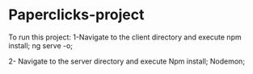﻿# Paperclicks-project
To run this project:
  1-Navigate to the client directory and execute 
    npm install;
    ng serve -o;
    
  2- Navigate to the server directory and execute 
    Npm install;
    Nodemon;
    
    
   
